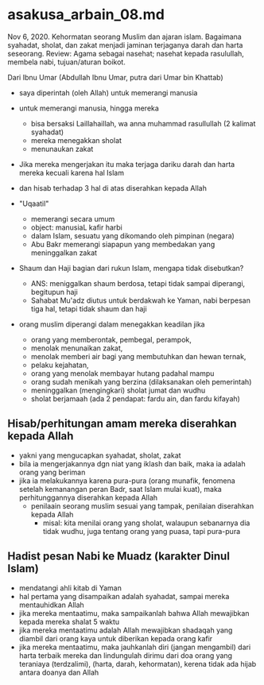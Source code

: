 # asakusa_arbain_08.md
Nov 6, 2020.
Kehormatan seorang Muslim dan ajaran islam.
Bagaimana syahadat, sholat, dan zakat menjadi jaminan terjaganya darah dan harta seseorang.
Review: Agama sebagai nasehat; nasehat kepada rasulullah, membela nabi, tujuan/aturan boikot.

Dari Ibnu Umar (Abdullah Ibnu Umar, putra dari Umar bin Khattab)
* saya diperintah (oleh Allah) untuk memerangi manusia
* untuk memerangi manusia, hingga mereka 
  * bisa bersaksi Laillahaillah, wa anna muhammad rasullullah (2 kalimat syahadat)
  * mereka menegakkan sholat
  * menunaukan zakat
* Jika mereka mengerjakan itu maka terjaga dariku darah dan harta mereka kecuali karena hal Islam
* dan hisab terhadap 3 hal di atas diserahkan kepada Allah
* "Uqaatil"
  * memerangi secara umum
  * object: manusiaL kafir harbi
  * dalam Islam, sesuatu yang dikomando oleh pimpinan (negara)
  * Abu Bakr memerangi siapapun yang membedakan yang meninggalkan zakat

* Shaum dan Haji bagian dari rukun Islam, mengapa tidak disebutkan?
  * ANS: meniggalkan shaum berdosa, tetapi tidak sampai diperangi, begitupun haji
  * Sahabat Mu'adz diutus untuk berdakwah ke Yaman, nabi berpesan tiga hal, 
    tetapi tidak shaum dan haji
  
* orang muslim diperangi dalam menegakkan keadilan jika
  * orang yang memberontak, pembegal, perampok, 
  * menolak menunaikan zakat,
  * menolak memberi air bagi yang membutuhkan dan hewan ternak,
  * pelaku kejahatan, 
  * orang yang menolak membayar hutang padahal mampu
  * orang sudah menikah yang berzina (dilaksanakan oleh pemerintah)
  * meninggalkan (mengingkari) sholat jumat dan wudhu
  * sholat berjamaah (ada 2 pendapat: fardu ain, dan fardu kifayah)
  
## Hisab/perhitungan amam mereka diserahkan kepada Allah
* yakni yang mengucapkan syahadat, sholat, zakat
* bila ia mengerjakannya dgn niat yang iklash dan baik, maka ia adalah orang yang beriman
* jika ia melakukannya karena pura-pura (orang munafik, fenomena setelah kemanangan peran Badr, 
  saat Islam mulai kuat), maka perhitunggannya diserahkan kepada Allah
  * penilaain seorang muslim sesuai yang tampak, penilaian diserahkan kepada Allah
    * misal: kita menilai orang yang sholat, walaupun sebanarnya dia tidak wudhu, 
      juga tentang orang yang puasa, tapi pura-pura

## Hadist pesan Nabi ke Muadz (karakter Dinul Islam)
* mendatangi ahli kitab di Yaman
* hal pertama yang disampaikan adalah syahadat, sampai mereka mentauhidkan Allah
* jika mereka mentaatimu, maka sampaikanlah bahwa Allah mewajibkan kepada mereka shalat 5 waktu
* jika mereka mentaatimu adalah Allah mewajibkan shadaqah yang diambil dari orang kaya untuk 
  diberikan kepada orang kafir
* jika mereka mentaatimu, maka jauhkanlah diri (jangan mengambil) dari harta terbaik mereka dan
  lindungulah dirimu dari doa orang yang teraniaya (terdzalimi), (harta, darah, kehormatan),
  kerena tidak ada hijab antara doanya dan Allah
  
